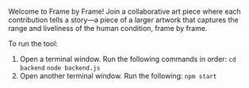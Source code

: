 Welcome to Frame by Frame! Join a collaborative art piece where each contribution tells a story—a piece of a larger artwork that captures the range and liveliness of the human condition, frame by frame.

To run the tool:
1. Open a terminal window. Run the following commands in order: 
        ```cd backend``` 
        ```node backend.js```
2. Open another terminal window. Run the following:
        ```npm start```

